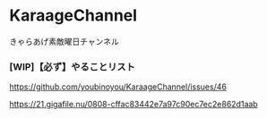 # KaraageChannel
きゃらあげ素敵曜日チャンネル

### [WIP]【必ず】やることリスト
https://github.com/youbinoyou/KaraageChannel/issues/46



https://21.gigafile.nu/0808-cffac83442e7a97c90ec7ec2e862d1aab
